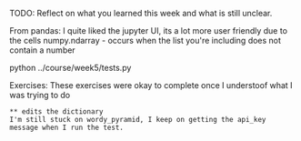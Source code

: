 TODO: Reflect on what you learned this week and what is still unclear.

From pandas:
I quite liked the jupyter UI, its a lot more user friendly due to the cells
numpy.ndarray - occurs when the list you're including does not contain a number

python ../course/week5/tests.py

Exercises:
These exercises were okay to complete once I understoof what I was trying to do

    ** edits the dictionary
    I'm still stuck on wordy_pyramid, I keep on getting the api_key message when I run the test.